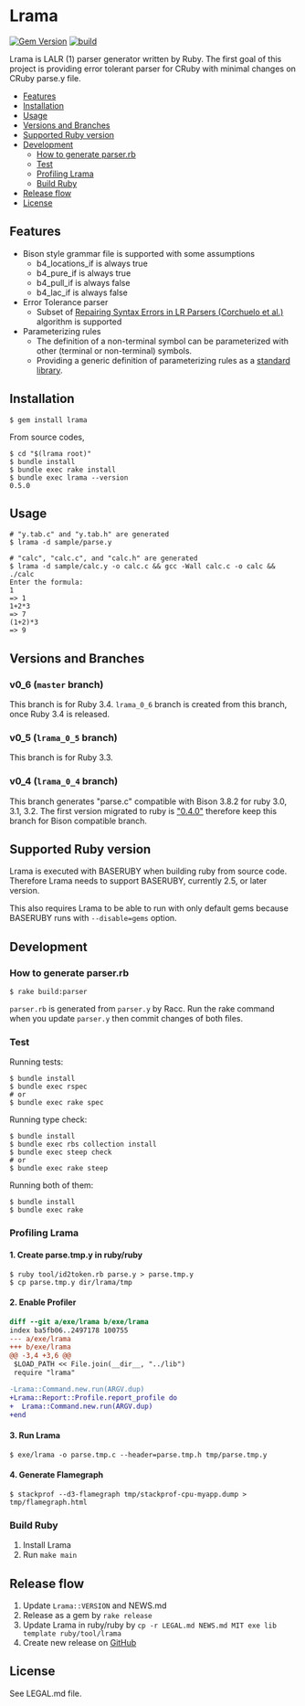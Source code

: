 # Lrama

[![Gem Version](https://badge.fury.io/rb/lrama.svg)](https://badge.fury.io/rb/lrama)
[![build](https://github.com/ruby/lrama/actions/workflows/test.yaml/badge.svg)](https://github.com/ruby/lrama/actions/workflows/test.yaml)

Lrama is LALR (1) parser generator written by Ruby. The first goal of this project is providing error tolerant parser for CRuby with minimal changes on CRuby parse.y file.

* [Features](#features)
* [Installation](#installation)
* [Usage](#usage)
* [Versions and Branches](#versions-and-branches)
* [Supported Ruby version](#supported-ruby-version)
* [Development](#development)
  * [How to generate parser.rb](#how-to-generate-parserrb)
  * [Test](#test)
  * [Profiling Lrama](#profiling-lrama)
  * [Build Ruby](#build-ruby)
* [Release flow](#release-flow)
* [License](#license)

## Features

* Bison style grammar file is supported with some assumptions
  * b4_locations_if is always true
  * b4_pure_if is always true
  * b4_pull_if is always false
  * b4_lac_if is always false
* Error Tolerance parser
  * Subset of [Repairing Syntax Errors in LR Parsers (Corchuelo et al.)](https://idus.us.es/bitstream/handle/11441/65631/Repairing%20syntax%20errors.pdf) algorithm is supported
* Parameterizing rules
  * The definition of a non-terminal symbol can be parameterized with other (terminal or non-terminal) symbols.
  * Providing a generic definition of parameterizing rules as a [standard library](lib/lrama/grammar/stdlib.y).

## Installation

```shell
$ gem install lrama
```

From source codes,

```shell
$ cd "$(lrama root)"
$ bundle install
$ bundle exec rake install
$ bundle exec lrama --version
0.5.0
```

## Usage

```shell
# "y.tab.c" and "y.tab.h" are generated
$ lrama -d sample/parse.y
```

```shell
# "calc", "calc.c", and "calc.h" are generated
$ lrama -d sample/calc.y -o calc.c && gcc -Wall calc.c -o calc && ./calc
Enter the formula:
1
=> 1
1+2*3
=> 7
(1+2)*3
=> 9
```

## Versions and Branches

### v0_6 (`master` branch)

This branch is for Ruby 3.4. `lrama_0_6` branch is created from this branch, once Ruby 3.4 is released.

### v0_5 (`lrama_0_5` branch)

This branch is for Ruby 3.3.

### v0_4 (`lrama_0_4` branch)

This branch generates "parse.c" compatible with Bison 3.8.2 for ruby 3.0, 3.1, 3.2. The first version migrated to ruby is ["0.4.0"](https://github.com/ruby/ruby/pull/7798) therefore keep this branch for Bison compatible branch.

## Supported Ruby version

Lrama is executed with BASERUBY when building ruby from source code. Therefore Lrama needs to support BASERUBY, currently 2.5, or later version.

This also requires Lrama to be able to run with only default gems because BASERUBY runs with `--disable=gems` option.

## Development

### How to generate parser.rb

```shell
$ rake build:parser
```

`parser.rb` is generated from `parser.y` by Racc.
Run the rake command when you update `parser.y` then commit changes of both files.

### Test

Running tests:

```shell
$ bundle install
$ bundle exec rspec
# or
$ bundle exec rake spec
```

Running type check:

```shell
$ bundle install
$ bundle exec rbs collection install
$ bundle exec steep check
# or
$ bundle exec rake steep
```

Running both of them:

```shell
$ bundle install
$ bundle exec rake
```

### Profiling Lrama

#### 1. Create parse.tmp.y in ruby/ruby

```shell
$ ruby tool/id2token.rb parse.y > parse.tmp.y
$ cp parse.tmp.y dir/lrama/tmp
```

#### 2. Enable Profiler

```diff
diff --git a/exe/lrama b/exe/lrama
index ba5fb06..2497178 100755
--- a/exe/lrama
+++ b/exe/lrama
@@ -3,4 +3,6 @@
 $LOAD_PATH << File.join(__dir__, "../lib")
 require "lrama"

-Lrama::Command.new.run(ARGV.dup)
+Lrama::Report::Profile.report_profile do
+  Lrama::Command.new.run(ARGV.dup)
+end
```

#### 3. Run Lrama

```shell
$ exe/lrama -o parse.tmp.c --header=parse.tmp.h tmp/parse.tmp.y
```

#### 4. Generate Flamegraph

```shell
$ stackprof --d3-flamegraph tmp/stackprof-cpu-myapp.dump > tmp/flamegraph.html
```

### Build Ruby

1. Install Lrama
2. Run `make main`

## Release flow

1. Update `Lrama::VERSION` and NEWS.md
2. Release as a gem by `rake release`
3. Update Lrama in ruby/ruby by `cp -r LEGAL.md NEWS.md MIT exe lib template ruby/tool/lrama`
4. Create new release on [GitHub](https://github.com/ruby/lrama/releases)

## License

See LEGAL.md file.
